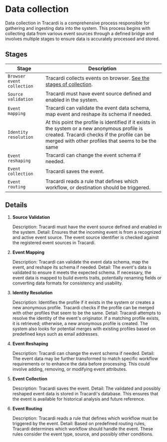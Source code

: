 # Data collection

Data collection in Tracardi is a comprehensive process responsible for gathering and ingesting data into the system.
This process begins with collecting data from various event sources through a defined bridge and involves multiple
stages to ensure data is accurately processed and stored.


## Stages

| Stage                      | Description                                                                                                                                                                                          |
|----------------------------|------------------------------------------------------------------------------------------------------------------------------------------------------------------------------------------------------|
| `Browser event collection` | Tracardi collects events on browser. [See the stages of collection](integration/js/general.md).                                                                                                      |
| `Source validation`        | Tracardi must have event source defined and enabled in the system.                                                                                                                                   |
| `Event mapping`            | Tracardi can validate the event data schema, map event and reshape its schema if needed.                                                                                                             |
| `Identity resolution`      | At this point the profile is identified if it exists in the system or a new anonymous profile is created. Tracardi checks if the profile can be merged with other profiles that seems to be the same |
| `Event reshaping`          | Tracardi can change the event schema if needed.                                                                                                                                                      |
| `Event collection`         | Tracardi saves the event.                                                                                                                                                                            |
| `Event routing`            | Tracardi reads a rule that defines which workflow, or destination should be triggered.                                                                                                               |

## Details

1. **Source Validation**

   Description: Tracardi must have the event source defined and enabled in the system.
   Detail: Ensures that the incoming event is from a recognized and active event source. The event source identifier is
   checked against the registered event sources in Tracardi.

2. **Event Mapping**

   Description: Tracardi can validate the event data schema, map the event, and reshape its schema if needed.
   Detail: The event's data is validated to ensure it meets the expected schema. If necessary, the event data is mapped
   to build events traits, potentially renaming fields or converting data formats for consistency and
   usability.

3. **Identity Resolution**

   Description: Identifies the profile if it exists in the system or creates a new anonymous profile. Tracardi checks if
   the profile can be merged with other profiles that seem to be the same.
   Detail: Tracardi attempts to resolve the identity of the event's originator. If a matching profile exists, it is
   retrieved; otherwise, a new anonymous profile is created. The system also looks for potential merges with existing
   profiles based on predefined keys such as email addresses.

4. **Event Reshaping**

   Description: Tracardi can change the event schema if needed.
   Detail: The event data may be further transformed to match specific workflow requirements or to enhance the data
   before processing. This could involve adding, removing, or modifying event attributes.

5. **Event Collection**

   Description: Tracardi saves the event.
   Detail: The validated and possibly reshaped event data is stored in Tracardi's database. This ensures that the event
   is available for historical analysis and future reference.

6. **Event Routing**

   Description: Tracardi reads a rule that defines which workflow must be triggered by the event.
   Detail: Based on predefined routing rules, Tracardi determines which workflow should handle the event. These rules
   consider the event type, source, and possibly other conditions.



